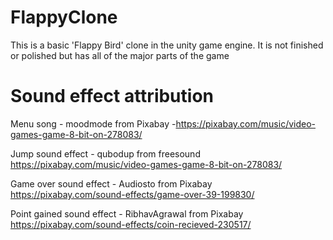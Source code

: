 # FlappyClone
This is a basic 'Flappy Bird' clone in the unity game engine. It is not finished or polished but has all of the major parts of the game

# Sound effect attribution

Menu song - moodmode from Pixabay
-https://pixabay.com/music/video-games-game-8-bit-on-278083/

Jump sound effect - qubodup from freesound
https://pixabay.com/music/video-games-game-8-bit-on-278083/

Game over sound effect - Audiosto from Pixabay
https://pixabay.com/sound-effects/game-over-39-199830/

Point gained sound effect - RibhavAgrawal from Pixabay
https://pixabay.com/sound-effects/coin-recieved-230517/
